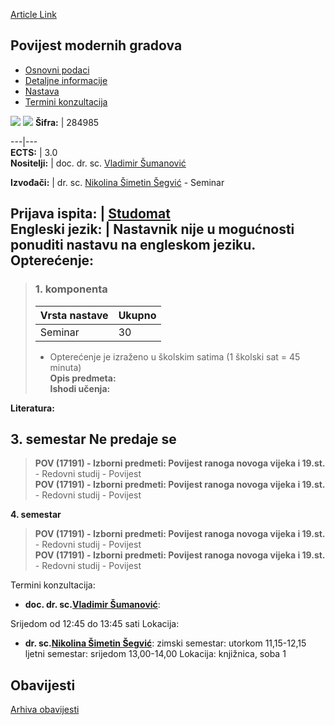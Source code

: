 [Article Link](https://www.fhs.hr/predmet/pmg_a)

## Povijest modernih gradova
  * [Osnovni podaci](https://www.fhs.hr/predmet/pmg_a#v1id-523801_373877_1_0 "Osnovni podaci")
  * [Detaljne informacije](https://www.fhs.hr/predmet/pmg_a#v1id-523801_373877_1_1 "Detaljne informacije")
  * [Nastava](https://www.fhs.hr/predmet/pmg_a#v1id-523801_373877_1_2 "Nastava")
  * [Termini konzultacija](https://www.fhs.hr/predmet/pmg_a#v1id-523801_373877_1_3 "Termini konzultacija")


[![](https://www.fhs.hr/img/flags/gif/hr.gif)](https://www.fhs.hr/predmet/pmg_a) [![](https://www.fhs.hr/img/flags/gif/gb.gif)](https://www.fhs.hr/en/course/homc_a)
**Šifra:** |  284985  
  
---|---  
**ECTS:** |  3.0   
**Nositelji:** |  doc. dr. sc. [Vladimir Šumanović](https://www.fhs.hr/djelatnik/vladimir.sumanovic)   
  
**Izvođači:** |  dr. sc. [Nikolina Šimetin Šegvić](https://www.fhs.hr/djelatnik/nikolina.simetin_segvic) - Seminar  
  
**Prijava ispita:** |  [Studomat](http://www.isvu.hr/studomat)  
**Engleski jezik:** |  Nastavnik nije u mogućnosti ponuditi nastavu na engleskom jeziku.   
**Opterećenje:**  
---  
> ### 1. komponenta
> | Vrsta nastave | Ukupno  
> ---|---  
> Seminar | 30  
> * Opterećenje je izraženo u školskim satima (1 školski sat = 45 minuta)   
**Opis predmeta:**  
> **Ishodi učenja:**  

  
**Literatura:**  

  
**3. semestar** Ne predaje se  
---  
> **POV (17191) - Izborni predmeti: Povijest ranoga novoga vijeka i 19.st.** - Redovni studij - Povijest  
>  **POV (17191) - Izborni predmeti: Povijest ranoga novoga vijeka i 19.st.** - Redovni studij - Povijest  
>   
  
**4. semestar**  
> **POV (17191) - Izborni predmeti: Povijest ranoga novoga vijeka i 19.st.** - Redovni studij - Povijest  
>  **POV (17191) - Izborni predmeti: Povijest ranoga novoga vijeka i 19.st.** - Redovni studij - Povijest  
>   
Termini konzultacija: 
  * **doc. dr. sc.[Vladimir Šumanović](https://www.fhs.hr/djelatnik/vladimir.sumanovic)**: 
  
Srijedom od 12:45 do 13:45 sati
Lokacija: 
  * **dr. sc.[Nikolina Šimetin Šegvić](https://www.fhs.hr/djelatnik/nikolina.simetin_segvic)**: 
zimski semestar: utorkom 11,15-12,15
ljetni semestar: srijedom 13,00-14,00
Lokacija: knjižnica, soba 1 


## Obavijesti
[Arhiva obavijesti](https://www.fhs.hr/predmet/pmg_a?@=21tv4#news_132383 "Arhiva obavijesti")
